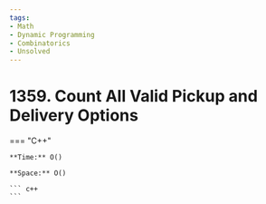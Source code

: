 ```yaml
---
tags:
- Math
- Dynamic Programming
- Combinatorics
- Unsolved
---
```



# 1359. Count All Valid Pickup and Delivery Options

=== "C++"

    **Time:** O()

    **Space:** O()

    ``` c++
    ```